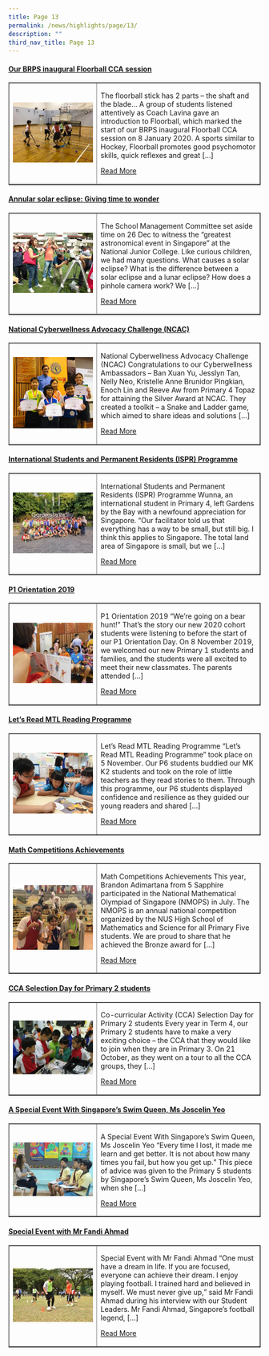 ```yaml
---
title: Page 13
permalink: /news/highlights/page/13/
description: ""
third_nav_title: Page 13
---
```

<h4><strong><a href="/2020/01/13/our-brps-inaugural-floorball-cca-session/" rel="bookmark">Our BRPS inaugural Floorball CCA session</a></strong></h4>
<table style="border-collapse: collapse; width: 100%;" border="1">
<tbody>
<tr>
<td style="width: 35%;"><a href="/2020/01/13/our-brps-inaugural-floorball-cca-session/"><img src="/images/131.jpeg"></a></td>
<td style="width: 65%;">
<p>The floorball stick has 2 parts – the shaft and the blade… A group of students listened attentively as Coach Lavina gave an introduction to Floorball, which marked the start of our BRPS inaugural Floorball CCA session on 8 January 2020. A sports similar to Hockey, Floorball promotes good psychomotor skills, quick reflexes and great […]</p>
<p><a href="/2020/01/13/our-brps-inaugural-floorball-cca-session/">Read More</a></p>
</td>
</tr>
</tbody>
</table>

<h4><strong><a href="/2019/12/27/annular-solar-eclipse-giving-time-to-wonder/" rel="bookmark">Annular solar eclipse: Giving time to wonder</a></strong></h4>
<table style="border-collapse: collapse; width: 100%;" border="1">
<tbody>
<tr>
<td style="width: 35%;"><a href="/2019/12/27/annular-solar-eclipse-giving-time-to-wonder/"><img src="/images/132.jpg"></a></td>
<td style="width: 65%;">
<p>The School Management Committee set aside time on 26 Dec to witness the “greatest astronomical event in Singapore” at the National Junior College. Like curious children, we had many questions. What causes a solar eclipse? What is the difference between a solar eclipse and a lunar eclipse? How does a pinhole camera work? We […]</p>
<p><a href="/2019/12/27/annular-solar-eclipse-giving-time-to-wonder/">Read More</a></p>
</td>
</tr>
</tbody>
</table>

<h4><strong><a href="/2019/11/20/national-cyberwellness-advocacy-challenge-ncac/" rel="bookmark">National Cyberwellness Advocacy Challenge (NCAC)</a></strong></h4>
<table style="border-collapse: collapse; width: 100%;" border="1">
<tbody>
<tr>
<td style="width: 35%;"><a href="/2019/11/20/national-cyberwellness-advocacy-challenge-ncac/"><img src="/images/133.jpeg"></a></td>
<td style="width: 65%;">
<p>National Cyberwellness Advocacy Challenge (NCAC) Congratulations to our Cyberwellness Ambassadors – Ban Xuan Yu, Jesslyn Tan, Nelly Neo, Kristelle Anne Brunidor Pingkian, Enoch Lin and Reeve Aw from Primary 4 Topaz for attaining the Silver Award at NCAC. They created a toolkit – a Snake and Ladder game, which aimed to share ideas and solutions […]</p>
<p><a href="/2019/11/20/national-cyberwellness-advocacy-challenge-ncac/">Read More</a></p>
</td>
</tr>
</tbody>
</table>

<h4><strong><a href="/2019/11/18/international-students-and-permanent-residents-ispr-programme/" rel="bookmark">International Students and Permanent Residents (ISPR) Programme</a></strong></h4>
<table style="border-collapse: collapse; width: 100%;" border="1">
<tbody>
<tr>
<td style="width: 35%;"><a href="/2019/11/18/international-students-and-permanent-residents-ispr-programme/"><img src="/images/134.jpg"></a></td>
<td style="width: 65%;">
<p>International Students and Permanent Residents (ISPR) Programme Wunna, an international student in Primary 4, left Gardens by the Bay with a newfound appreciation for Singapore. “Our facilitator told us that everything has a way to be small, but still big. I think this applies to Singapore. The total land area of Singapore is small, but we […]</p>
<p><a href="/2019/11/18/international-students-and-permanent-residents-ispr-programme/">Read More</a></p>
</td>
</tr>
</tbody>
</table>

<h4><strong><a href="/2019/11/08/p1-orientation-2019/" rel="bookmark">P1 Orientation 2019</a></strong></h4>
<table style="border-collapse: collapse; width: 100%;" border="1">
<tbody>
<tr>
<td style="width: 35%;"><a href="/2019/11/08/p1-orientation-2019/"><img src="/images/135.jpg"></a></td>
<td style="width: 65%;">
<p>
P1 Orientation 2019 “We’re going on a bear hunt!” That’s the story our new 2020 cohort students were listening to before the start of our P1 Orientation Day. On 8 November 2019, we welcomed our new Primary 1 students and families, and the students were all excited to meet their new classmates. The parents attended […]</p>
<p><a href="/2019/11/08/p1-orientation-2019/">Read More</a></p>
</td>
</tr>
</tbody>
</table>

<h4><strong><a href="/2019/11/06/lets-read-mtl-reading-programme/" rel="bookmark">Let&rsquo;s Read MTL Reading Programme</a></strong></h4>
<table style="border-collapse: collapse; width: 100%;" border="1">
<tbody>
<tr>
<td style="width: 35%;"><a href="/2019/11/06/lets-read-mtl-reading-programme/"><img src="/images/136.jpg"></a></td>
<td style="width: 65%;">
<p>Let’s Read MTL Reading Programme “Let’s Read MTL Reading Programme” took place on 5 November. Our P6 students buddied our MK K2 students and took on the role of little teachers as they read stories to them. Through this programme, our P6 students displayed confidence and resilience as they guided our young readers and shared […]</p>
<p><a href="/2019/11/06/lets-read-mtl-reading-programme/">Read More</a></p>
</td>
</tr>
</tbody>
</table>

<h4><strong><a href="/2019/11/02/national-mathematical-olympiad-of-singapore-nmops/" rel="bookmark">Math Competitions Achievements</a></strong></h4>
<table style="border-collapse: collapse; width: 100%;" border="1">
<tbody>
<tr>
<td style="width: 35%;"><a href="/2019/11/02/national-mathematical-olympiad-of-singapore-nmops/"><img src="/images/137.jpg"></a></td>
<td style="width: 65%;">
<p>Math Competitions Achievements This year, Brandon Adimartana from 5 Sapphire participated in the National Mathematical Olympiad of Singapore (NMOPS) in July. The NMOPS is an annual national competition organized by the NUS High School of Mathematics and Science for all Primary Five students. We are proud to share that he achieved the Bronze award for […]</p>
<p><a href="/2019/11/02/national-mathematical-olympiad-of-singapore-nmops/">Read More</a></p>
</td>
</tr>
</tbody>
</table>

<h4><strong><a href="/2019/10/29/cca-selection-day-for-primary-2-students/" rel="bookmark">CCA Selection Day for Primary 2 students</a></strong></h4>
<table style="border-collapse: collapse; width: 100%;" border="1">
<tbody>
<tr>
<td style="width: 35%;"><a href="/2019/10/29/cca-selection-day-for-primary-2-students/"><img src="/images/138.jpeg"></a></td>
<td style="width: 65%;">
<p>Co-curricular Activity (CCA) Selection Day for Primary 2 students Every year in Term 4, our Primary 2 students have to make a very exciting choice – the CCA that they would like to join when they are in Primary 3. On 21 October, as they went on a tour to all the CCA groups, they […]</p>
<p><a href="/2019/10/29/cca-selection-day-for-primary-2-students/">Read More</a></p>
</td>
</tr>
</tbody>
</table>

<h4><strong><a href="/2019/10/08/a-special-event-with-singapores-swim-queen-ms-joscelin-yeo/" rel="bookmark">A Special Event With Singapore&rsquo;s Swim Queen, Ms Joscelin Yeo</a></strong></h4>
<table style="border-collapse: collapse; width: 100%;" border="1">
<tbody>
<tr>
<td style="width: 35%;"><a href="/2019/10/08/a-special-event-with-singapores-swim-queen-ms-joscelin-yeo/"><img src="/images/139.jpg"></a></td>
<td style="width: 65%;">
<p>A Special Event With Singapore’s Swim Queen, Ms Joscelin Yeo “Every time I lost, it made me learn and get better. It is not about how many times you fail, but how you get up.” This piece of advice was given to the Primary 5 students by Singapore’s Swim Queen, Ms Joscelin Yeo, when she […]</p>
<p><a href="/2019/10/08/a-special-event-with-singapores-swim-queen-ms-joscelin-yeo/">Read More</a></p>
</td>
</tr>
</tbody>
</table>

<h4><strong><a href="/2019/10/08/special-event-with-mr-fandi-ahmad/" rel="bookmark">Special Event with Mr Fandi Ahmad</a></strong></h4>
<table style="border-collapse: collapse; width: 100%;" border="1">
<tbody>
<tr>
<td style="width: 35%;"><a href="/2019/10/08/special-event-with-mr-fandi-ahmad/"><img src="/images/1310.jpg"></a></td>
<td style="width: 65%;">
<p>Special Event with Mr Fandi Ahmad “One must have a dream in life. If you are focused, everyone can achieve their dream. I enjoy playing football. I trained hard and believed in myself. We must never give up,” said Mr Fandi Ahmad during his interview with our Student Leaders. Mr Fandi Ahmad, Singapore’s football legend, […]</p>
<p><a href="/2019/10/08/special-event-with-mr-fandi-ahmad/">Read More</a></p>
</td>
</tr>
</tbody>
</table>